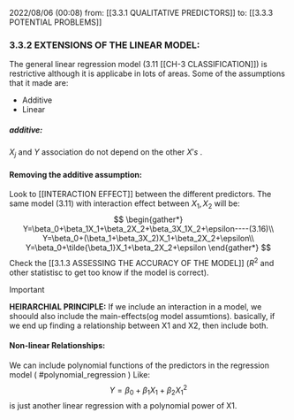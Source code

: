 2022/08/06  (00:08)
from: [[3.3.1 QUALITATIVE PREDICTORS]]
to: [[3.3.3 POTENTIAL PROBLEMS]]

### 3.3.2 EXTENSIONS OF THE LINEAR MODEL:
The general linear regression model (3.11 [[CH-3 CLASSIFICATION]]) is restrictive although it is applicabe in lots of areas.
Some of the assumptions that it made are:
- Additive
- Linear 

##### additive:
$X_j$ and $Y$ association do not depend on the other $X's$ .

#### Removing the additive assumption:
Look to [[INTERACTION EFFECT]] between the different predictors.
The same model (3.11) with interaction effect between $X_1,X_2$ will be:
$$
\begin{gather*}
Y=\beta_0+\beta_1X_1+\beta_2X_2+\beta_3X_1X_2+\epsilon----(3.16)\\
Y=\beta_0+(\beta_1+\beta_3X_2)X_1+\beta_2X_2+\epsilon\\
Y=\beta_0+\tilde{\beta_1}X_1+\beta_2X_2+\epsilon
\end{gather*}
$$
Check the [[3.1.3 ASSESSING THE ACCURACY OF THE  MODEL]] ($R^2$ and other statistisc to get too know if the model is correct).

>[!important]
>**HEIRARCHIAL PRINCIPLE:** If we include an interaction in a model, we shoould also include the main-effects(og model assumtions).
>basically, if we end up finding a relationship between X1 and X2, then include both.

#### Non-linear Relationships:
We can include polynomial functions of the predictors in the regression model ( #polynomial_regression )
Like:
$$
Y=\beta_0+\beta_1X_1+\beta_2X_1^2
$$
is just another linear regression with a polynomial power of X1.



